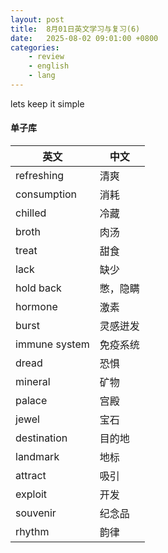 ```yaml
---
layout: post
title:  8月01日英文学习与复习(6)
date:   2025-08-02 09:01:00 +0800
categories: 
    - review
    - english
    - lang
---
```


lets keep it simple

#### 单子库

英文 | 中文
-- | --
refreshing | 清爽
consumption | 消耗
chilled | 冷藏
broth | 肉汤
treat | 甜食
lack  | 缺少
hold back | 憋，隐瞒
hormone | 激素
burst  | 灵感迸发
immune system | 免疫系统
dread | 恐惧
mineral |  矿物
palace | 宫殿
jewel | 宝石
destination | 目的地
landmark | 地标
attract | 吸引
exploit | 开发
souvenir | 纪念品
rhythm | 韵律
